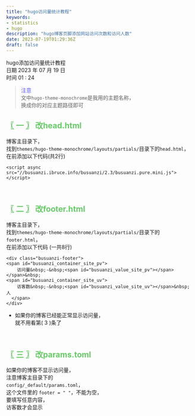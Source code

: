 ```yaml
---
title: "hugo访问量统计教程"
keywords:
- statistics
- hugo
description: "hugo博客页脚添加网站访问次数和访问人数"
date: 2023-07-19T01:29:36Z
draft: false
---
```


hugo添加访问量统计教程 <br>
日期 2023 年 07 月 19 日 <br>
时间 01 : 24

> <font color=#605DFF> 注意 </font> <br>
文中`hugo-theme-monochrome`是我用的主题名称，<br>
换成你的对应主题路径即可

## <font color=#66CC66> 〖 一 〗 改head.html </font>
博客主目录下，<br>
找到`themes/hugo-theme-monochrome/layouts/partials/`目录下的`head.html`，<br>
在</head>前添加以下代码(共2行)
```
<script async src="//busuanzi.ibruce.info/busuanzi/2.3/busuanzi.pure.mini.js">
</script>
```

<br/>

## <font color=#66CC66> 〖 二 〗 改footer.html </font>
博客主目录下，<br>
找到`themes/hugo-theme-monochrome/layouts/partials/`目录下的`footer.html`，<br>
在</footer>前添加以下代码 (一共8行)
```
<div class="busuanzi-footer">
<span id="busuanzi_container_site_pv">
    访问量&nbsp;-&nbsp;<span id="busuanzi_value_site_pv"></span>
</span>&nbsp;
<span id="busuanzi_container_site_uv">
    访客数&nbsp;-&nbsp;<span id="busuanzi_value_site_uv"></span>&nbsp;人
  </span>
</div>
```

- 如果你的博客已经能正常显示访问量，<br>
就不用看第( 3 )条了

<br/>

## <font color=#66CC66> 〖 三 〗 改params.toml </font>
如果你的博客不显示访问量，<br>
注意博客主目录下的<br>
`config/_default/params.toml`，<br>
这个文件里的 ` footer = " " `，不能为空，<br>
要填写任意内容，<br>
访客数才会显示
